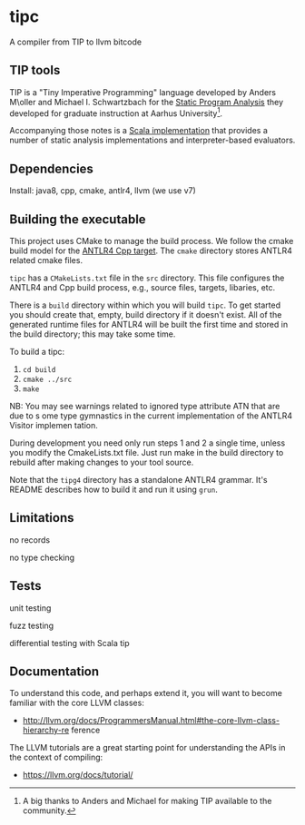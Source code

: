 # tipc
A compiler from TIP to llvm bitcode

## TIP tools

TIP is a "Tiny Imperative Programming" language developed by Anders M\oller and Michael I. Schwartzbach for the [Static Program Analysis](https://cs.au.dk/~amoeller/spa/ "Static Program Analysis") they developed for graduate instruction at Aarhus University[^1].

[^1]: A big thanks to Anders and Michael for making TIP available to the community.

Accompanying those notes is a [Scala implementation](https://github.com/cs-au-dk/TIP/) that provides a number of static analysis implementations and interpreter-based evaluators.

## Dependencies

Install: java8, cpp, cmake, antlr4, llvm (we use v7)

## Building the executable

This project uses CMake to manage the build process.  We follow the cmake build model for the [ANTLR4 Cpp target](https://github.com/antlr/antlr4/tree/master/runtime/Cpp/cmake).  The `cmake` directory stores ANTLR4 related cmake files. 

`tipc` has a `CMakeLists.txt` file in the `src` directory.  This file configures the ANTLR4 and Cpp build process, e.g., source files, targets, libaries, etc.

There is a `build` directory within which you will build `tipc`.  To get started you should create that, empty, build directory if it doesn't exist.  All of the generated runtime files for ANTLR4 will be built the first time and stored in the build directory; this may take some time.

To build a tipc:
  1. `cd build`
  2. `cmake ../src`
  3. `make`

NB: You may see warnings related to ignored type attribute ATN that are due to s
ome type gymnastics in the current implementation of the ANTLR4 Visitor implemen
tation.

During development you need only run steps 1 and 2 a single time, 
unless you modify the CmakeLists.txt file.  Just run make in the build directory to rebuild after making changes to your tool source.

Note that the `tipg4` directory has a standalone ANTLR4 grammar.  It's README describes how to build it and run it using `grun`.

## Limitations

no records

no type checking

## Tests

unit testing 

fuzz testing 

differential testing with Scala tip

## Documentation

To understand this code, and perhaps extend it, you will want to become familiar with the core LLVM classes:
  * http://llvm.org/docs/ProgrammersManual.html#the-core-llvm-class-hierarchy-re
ference

The LLVM tutorials are a great starting point for understanding the APIs in the context of compiling:
  * https://llvm.org/docs/tutorial/
